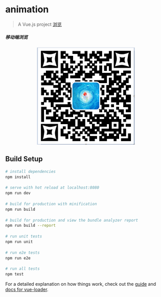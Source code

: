 # animation

> A Vue.js project
[浏览](https://czkm.github.io/Animationdist/)

##### 移动端浏览
<div align=center><img src="https://raw.githubusercontent.com/czkm/img-folder/master/qrcode.png"/ ></div>

## Build Setup

``` bash
# install dependencies
npm install

# serve with hot reload at localhost:8080
npm run dev

# build for production with minification
npm run build

# build for production and view the bundle analyzer report
npm run build --report

# run unit tests
npm run unit

# run e2e tests
npm run e2e

# run all tests
npm test
```

For a detailed explanation on how things work, check out the [guide](http://vuejs-templates.github.io/webpack/) and [docs for vue-loader](http://vuejs.github.io/vue-loader).
